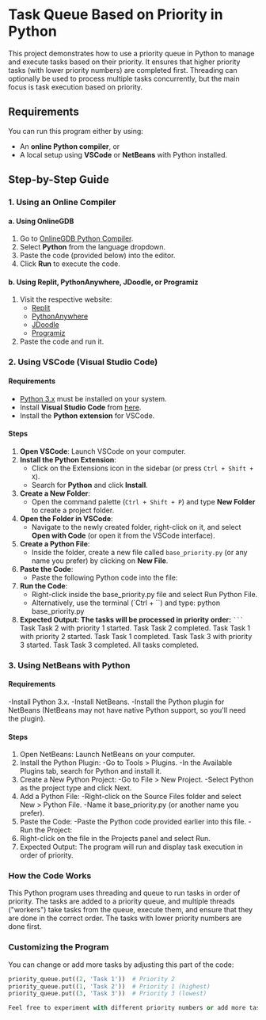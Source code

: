 # Task Queue Based on Priority in Python

This project demonstrates how to use a priority queue in Python to manage and execute tasks based on their priority. It ensures that higher priority tasks (with lower priority numbers) are completed first. Threading can optionally be used to process multiple tasks concurrently, but the main focus is task execution based on priority.

## Requirements

You can run this program either by using:
- An **online Python compiler**, or
- A local setup using **VSCode** or **NetBeans** with Python installed.

## Step-by-Step Guide

### 1. Using an Online Compiler

#### a. Using OnlineGDB

1. Go to [OnlineGDB Python Compiler](https://www.onlinegdb.com/online_python_compiler).
2. Select **Python** from the language dropdown.
3. Paste the code (provided below) into the editor.
4. Click **Run** to execute the code.

#### b. Using Replit, PythonAnywhere, JDoodle, or Programiz

1. Visit the respective website:
   - [Replit](https://replit.com/languages/python3)
   - [PythonAnywhere](https://www.pythonanywhere.com/try/)
   - [JDoodle](https://www.jdoodle.com/python3-programming-online/)
   - [Programiz](https://www.programiz.com/python-programming/online-compiler/)
2. Paste the code and run it.

### 2. Using VSCode (Visual Studio Code)

#### Requirements
- [Python 3.x](https://www.python.org/downloads/) must be installed on your system.
- Install **Visual Studio Code** from [here](https://code.visualstudio.com/Download).
- Install the **Python extension** for VSCode.

#### Steps

1. **Open VSCode**: Launch VSCode on your computer.
2. **Install the Python Extension**:
   - Click on the Extensions icon in the sidebar (or press `Ctrl + Shift + X`).
   - Search for **Python** and click **Install**.
3. **Create a New Folder**:
   - Open the command palette (`Ctrl + Shift + P`) and type **New Folder** to create a project folder.
4. **Open the Folder in VSCode**:
   - Navigate to the newly created folder, right-click on it, and select **Open with Code** (or open it from the VSCode interface).
5. **Create a Python File**:
   - Inside the folder, create a new file called `base_priority.py` (or any name you prefer) by clicking on **New File**.
6. **Paste the Code**:
   - Paste the following Python code into the file:
7. **Run the Code**:
   - Right-click inside the base_priority.py file and select Run Python File.
   - Alternatively, use the terminal (`Ctrl + ``) and type: python base_priority.py
8. **Expected Output: The tasks will be processed in priority order:**
` ``` `
Task Task 2 with priority 1 started.
Task Task 2 completed.
Task Task 1 with priority 2 started.
Task Task 1 completed.
Task Task 3 with priority 3 started.
Task Task 3 completed.
All tasks completed.

### 3. Using NetBeans with Python

#### Requirements
   -Install Python 3.x.
   -Install NetBeans.
   -Install the Python plugin for NetBeans (NetBeans may not have native Python support, so you'll need the plugin).

#### Steps

1. Open NetBeans: Launch NetBeans on your computer.
2. Install the Python Plugin:
   -Go to Tools > Plugins.
   -In the Available Plugins tab, search for Python and install it.
3. Create a New Python Project:
   -Go to File > New Project.
   -Select Python as the project type and click Next.
4. Add a Python File:
   -Right-click on the Source Files folder and select New > Python File.
   -Name it base_priority.py (or another name you prefer).
5. Paste the Code:
   -Paste the Python code provided earlier into this file.
   -Run the Project:
6. Right-click on the file in the Projects panel and select Run.
7. Expected Output: The program will run and display task execution in order of priority.

### How the Code Works
This Python program uses threading and queue to run tasks in order of priority. The tasks are added to a priority queue, and multiple threads ("workers") take tasks from the queue, execute them, and ensure that they are done in the correct order. The tasks with lower priority numbers are done first.

### Customizing the Program
You can change or add more tasks by adjusting this part of the code:
```python
priority_queue.put((2, 'Task 1'))  # Priority 2
priority_queue.put((1, 'Task 2'))  # Priority 1 (highest)
priority_queue.put((3, 'Task 3'))  # Priority 3 (lowest)

Feel free to experiment with different priority numbers or add more tasks!
